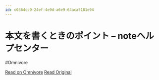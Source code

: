 ```yaml
---
id: c0364cc9-24ef-4e9d-a6e9-64aca5181e94
---
```


# 本文を書くときのポイント – noteヘルプセンター
#Omnivore

[Read on Omnivore](https://omnivore.app/me/note-1908d8c5250)
[Read Original](https://www.help-note.com/hc/ja/articles/360012303134-%E6%9C%AC%E6%96%87%E3%82%92%E6%9B%B8%E3%81%8F%E3%81%A8%E3%81%8D%E3%81%AE%E3%83%9D%E3%82%A4%E3%83%B3%E3%83%88)


